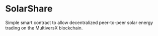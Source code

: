 # SolarShare

Simple smart contract to allow decentralized peer-to-peer solar energy trading on the MultiversX blockchain.